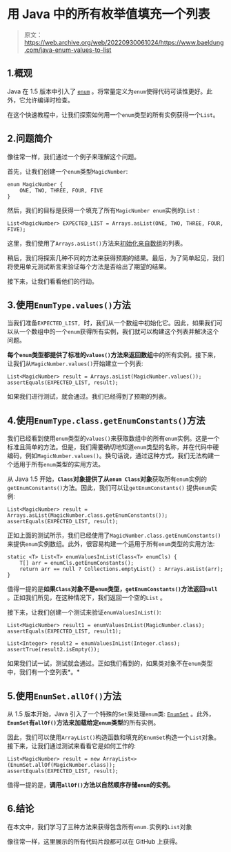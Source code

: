 # 用 Java 中的所有枚举值填充一个列表

> 原文：<https://web.archive.org/web/20220930061024/https://www.baeldung.com/java-enum-values-to-list>

## 1.概观

Java 在 1.5 版本中引入了 [`enum`](/web/20221115043639/https://www.baeldung.com/a-guide-to-java-enums) 。将常量定义为`enum`使得代码可读性更好。此外，它允许编译时检查。

在这个快速教程中，让我们探索如何用一个`enum`类型的所有实例获得一个`List`。

## 2.问题简介

像往常一样，我们通过一个例子来理解这个问题。

首先，让我们创建一个`enum`类型`MagicNumber`:

```
enum MagicNumber {
    ONE, TWO, THREE, FOUR, FIVE
}
```

然后，我们的目标是获得一个填充了所有`MagicNumber enum`实例的`List` :

```
List<MagicNumber> EXPECTED_LIST = Arrays.asList(ONE, TWO, THREE, FOUR, FIVE);
```

这里，我们使用了`Arrays.asList()`方法来[初始化来自数组](/web/20221115043639/https://www.baeldung.com/java-init-list-one-line#create-from-an-array)的列表。

稍后，我们将探索几种不同的方法来获得预期的结果。最后，为了简单起见，我们将使用单元测试断言来验证每个方法是否给出了期望的结果。

接下来，让我们看看他们的行动。

## 3.使用`EnumType.values()`方法

当我们准备`EXPECTED_LIST, `时，我们从一个数组中初始化它。因此，如果我们可以从一个数组中的一个`enum`获得所有实例，我们就可以构建这个列表并解决这个问题。

**每个`enum`类型都提供了标准的`values()`方法来返回数组**中的所有实例。接下来，让我们从`MagicNumber.values()`开始建立一个列表:

```
List<MagicNumber> result = Arrays.asList(MagicNumber.values());
assertEquals(EXPECTED_LIST, result);
```

如果我们进行测试，就会通过。我们已经得到了预期的列表。

## 4.使用`EnumType.class.getEnumConstants()`方法

我们已经看到使用`enum`类型的`values()`来获取数组中的所有`enum`实例。这是一个标准且简单的方法。但是，我们需要确切地知道`enum`类型的名称，并在代码中硬编码，例如`MagicNumber.values()`。换句话说，通过这种方式，我们无法构建一个适用于所有`enum`类型的实用方法。

从 Java 1.5 开始，**`Class`对象提供了从`enum Class`对象**获取所有`enum`实例的`getEnumConstants()`方法。因此，我们可以让`getEnumConstants()` 提供`enum`实例:

```
List<MagicNumber> result = Arrays.asList(MagicNumber.class.getEnumConstants());
assertEquals(EXPECTED_LIST, result);
```

正如上面的测试所示，我们已经使用了`MagicNumber.class.getEnumConstants()`来提供`enum`实例数组。此外，很容易构建一个适用于所有`enum`类型的实用方法:

```
static <T> List<T> enumValuesInList(Class<T> enumCls) {
    T[] arr = enumCls.getEnumConstants();
    return arr == null ? Collections.emptyList() : Arrays.asList(arr);
}
```

值得一提的是**如果`Class`对象不是`enum`类型，`getEnumConstants()`方法返回`null`** 。正如我们所见，在这种情况下，我们返回一个空的`List` 。

接下来，让我们创建一个测试来验证`enumValuesInList()`:

```
List<MagicNumber> result1 = enumValuesInList(MagicNumber.class);
assertEquals(EXPECTED_LIST, result1);

List<Integer> result2 = enumValuesInList(Integer.class);
assertTrue(result2.isEmpty());
```

如果我们试一试，测试就会通过。正如我们看到的，如果类对象不在`enum`类型中，我们有一个空列表*。*

## 5.使用`EnumSet.allOf()`方法

从 1.5 版本开始，Java 引入了一个特殊的`Set`来处理`enum`类: [`EnumSet`](/web/20221115043639/https://www.baeldung.com/java-enumset) 。此外， **`EnumSet`有`allOf()`方法来加载给定`enum`类型**的所有实例。

因此，我们可以使用`ArrayList()`构造函数和填充的`EnumSet`构造一个`List`对象。接下来，让我们通过测试来看看它是如何工作的:

```
List<MagicNumber> result = new ArrayList<>(EnumSet.allOf(MagicNumber.class));
assertEquals(EXPECTED_LIST, result);
```

值得一提的是，**调用`allOf()`方法以自然顺序存储`enum`的实例。**

## 6.结论

在本文中，我们学习了三种方法来获得包含所有`enum.`实例的`List`对象

像往常一样，这里展示的所有代码片段都可以在 GitHub 上获得。